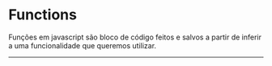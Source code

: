 # Functions

Funções em javascript são bloco de código feitos e salvos a partir de inferir a uma funcionalidade que queremos utilizar.

---